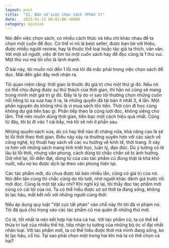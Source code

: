 ```yaml
---
layout: post
title:  "21. Bàn về việc chọn sách (Phần 1)"
date:   2023-01-11 00:01:00 +0000
category: opinion
---
```


Nói đến việc chọn sách, có nhiều cách thức và tiêu chí khác nhau để ta chọn một cuốn để đọc. Có thể vì nó là best seller, được bạn bè với thiệu, được nhiều người review, hay là thuộc thể loại hoặc tác giả ta thích, vân vân. Với một số người, việc đi tìm tòi một cuốn sách hay để đọc cũng là 1 thú vui. Một thú vui mà tôi cho là lành mạnh.

Ở bài này, tôi muốn nói đến 1 lỗi mà tôi đã mắc phải trong việc chọn sách để đọc. Mãi đến gần đây mới nhận ra. 

Tôi quan niệm rằng: thời gian là thước đo giá trị cho một thứ gì đó. Nếu nó có thể chịu đựng được sự thử thách của thời gian, thì hẳn nó cũng sẽ mang trong mình một giá trị gì đó. Đấy là lý do vì sao tôi thường chọn những cuốn nổi tiếng từ xa xưa hay ít ra, là những quyển đã tái bản ít nhất 3, 4 lần. Một phần nguyên do không nhỏ là vì mua sách tốn tiền. Thời còn đi học cũng không dư giả tiền bạc gì. Phần tiếp theo là cũng lười đọc, không siêng cho lắm. Thế nên muốn dùng thời gian, tiền bạc một cách hiệu quả nhất. Cũng từ đây, tôi bị đi vào 1 cái bẫy, mà tôi sẽ nói ở phần sau.

Những quyển sách xưa, dù có hay thế nào đi chăng nữa, khả năng cao là sẽ bị lỗi thời theo thời gian. Điều này xảy ra thường xuyên hơn với các sách về công nghệ, kỹ thuật hay sách về các xu hướng về kinh tế, thời trang. Ít xảy ra hơn với những sách mang tính triết học, luân lý, đạo đức. Dù ý tưởng có lẽ lâu bị lỗi thời, nhưng văn phong, cách dùng từ chắc chắn sẽ bị ảnh hưởng. Giờ nhớ lại, lối diễn đạt, dùng từ của các tác phẩm cũ đúng thật là khá khó nuốt, nếu nó ko được dịch lại theo văn phong hiện tại. 

Các tác phẩm mới, dù chua được tái bản nhiều lần, cũng có giá trị của nó. Nói đến tận cùng thì chắc cũng do tôi lười, nhờ người khác đánh giá trước rồi mới đọc. Cũng là một tật xấu nhỉ? Khi nghĩ kỹ lại, tôi thấy đọc tác phẩm mới cũng có cái lợi của nó. Ta có thể hiểu được sơ sơ thời ta đang sống, không bị lạc hậu, mất kết nối với những người cùng thời. 

Nếu áp dụng quy luật "Vật cực tất phản" vào chỗ này thì tôi đã vi phạm nó. Tôi đã quá chú trọng vào các tác phẩm cũ mà quên đi những thứ mới. 

Có lẽ, tốt nhất là nên kết hợp hài hòa cả hai. Với tác phẩm cũ, ta có thể kế thừa trí tuệ của nhiều thế hệ, tiếp nhận tư tưởng của những bộ óc vĩ đại nhất nhân loại. Với tác phẩm mới, ta có thể hiểu được thời mà mình đang sống, ko bị lạc hậu, cổ hủ. Tại sao phải chọn một trong hai khi mà ta có thể chọn cả hai? 